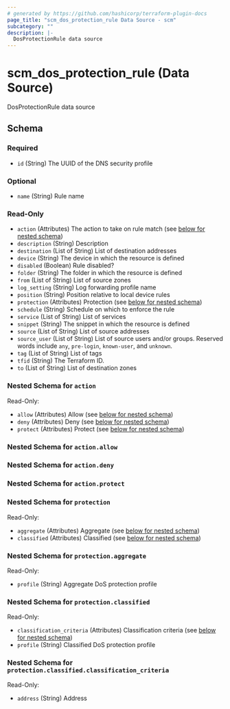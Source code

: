 ```yaml
---
# generated by https://github.com/hashicorp/terraform-plugin-docs
page_title: "scm_dos_protection_rule Data Source - scm"
subcategory: ""
description: |-
  DosProtectionRule data source
---
```


# scm_dos_protection_rule (Data Source)

DosProtectionRule data source



<!-- schema generated by tfplugindocs -->
## Schema

### Required

- `id` (String) The UUID of the DNS security profile

### Optional

- `name` (String) Rule name

### Read-Only

- `action` (Attributes) The action to take on rule match (see [below for nested schema](#nestedatt--action))
- `description` (String) Description
- `destination` (List of String) List of destination addresses
- `device` (String) The device in which the resource is defined
- `disabled` (Boolean) Rule disabled?
- `folder` (String) The folder in which the resource is defined
- `from` (List of String) List of source zones
- `log_setting` (String) Log forwarding profile name
- `position` (String) Position relative to local device rules
- `protection` (Attributes) Protection (see [below for nested schema](#nestedatt--protection))
- `schedule` (String) Schedule on which to enforce the rule
- `service` (List of String) List of services
- `snippet` (String) The snippet in which the resource is defined
- `source` (List of String) List of source addresses
- `source_user` (List of String) List of source users and/or groups.  Reserved words include `any`, `pre-login`, `known-user`, and `unknown`.
- `tag` (List of String) List of tags
- `tfid` (String) The Terraform ID.
- `to` (List of String) List of destination zones

<a id="nestedatt--action"></a>
### Nested Schema for `action`

Read-Only:

- `allow` (Attributes) Allow (see [below for nested schema](#nestedatt--action--allow))
- `deny` (Attributes) Deny (see [below for nested schema](#nestedatt--action--deny))
- `protect` (Attributes) Protect (see [below for nested schema](#nestedatt--action--protect))

<a id="nestedatt--action--allow"></a>
### Nested Schema for `action.allow`


<a id="nestedatt--action--deny"></a>
### Nested Schema for `action.deny`


<a id="nestedatt--action--protect"></a>
### Nested Schema for `action.protect`



<a id="nestedatt--protection"></a>
### Nested Schema for `protection`

Read-Only:

- `aggregate` (Attributes) Aggregate (see [below for nested schema](#nestedatt--protection--aggregate))
- `classified` (Attributes) Classified (see [below for nested schema](#nestedatt--protection--classified))

<a id="nestedatt--protection--aggregate"></a>
### Nested Schema for `protection.aggregate`

Read-Only:

- `profile` (String) Aggregate DoS protection profile


<a id="nestedatt--protection--classified"></a>
### Nested Schema for `protection.classified`

Read-Only:

- `classification_criteria` (Attributes) Classification criteria (see [below for nested schema](#nestedatt--protection--classified--classification_criteria))
- `profile` (String) Classified DoS protection profile

<a id="nestedatt--protection--classified--classification_criteria"></a>
### Nested Schema for `protection.classified.classification_criteria`

Read-Only:

- `address` (String) Address

